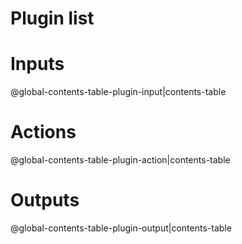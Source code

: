 # Plugin list

# Inputs
@global-contents-table-plugin-input|contents-table

# Actions
@global-contents-table-plugin-action|contents-table

# Outputs
@global-contents-table-plugin-output|contents-table

